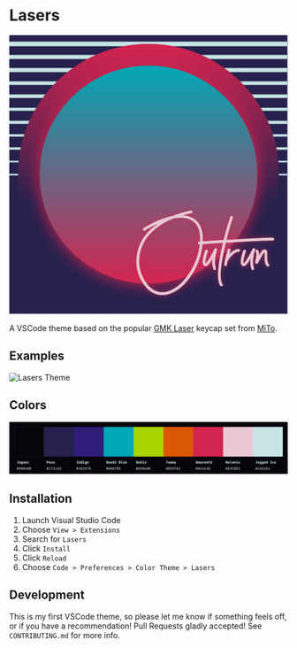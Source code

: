 # Lasers

<p align="center">
  <img src="https://github.com/j0hnm4r5/laser-theme/blob/master/assets/images/logo.png">

  A VSCode theme based on the popular [GMK Laser](https://mitormk.com/s00n/) keycap set from [MiTo](https://mitormk.com/).
</p>


## Examples

![Lasers Theme](https://i.imgur.com/jHS78Us.png)


## Colors

![Swatches](https://github.com/j0hnm4r5/laser-theme/blob/master/assets/images/swatches.png)

## Installation

1. Launch Visual Studio Code
2. Choose `View > Extensions`
3. Search for `Lasers`
4. Click `Install`
5. Click `Reload`
6. Choose `Code > Preferences > Color Theme > Lasers`

## Development

This is my first VSCode theme, so please let me know if something feels off, or if you have a recommendation! Pull Requests gladly accepted! See `CONTRIBUTING.md` for more info.